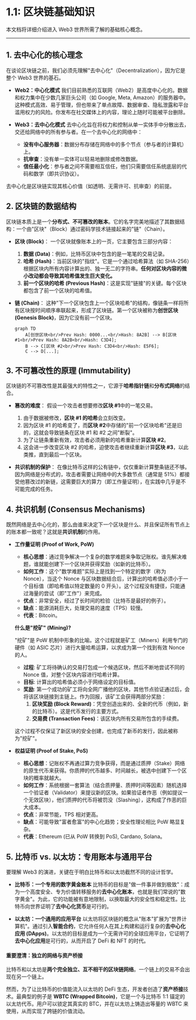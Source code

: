 # 1.1: 区块链基础知识

本文档将详细介绍进入 Web3 世界所需了解的基础核心概念。

---

## 1. 去中心化的核心理念

在谈论区块链之前，我们必须先理解"去中心化"（Decentralization），因为它是整个 Web3 世界的基石。

-   **Web2：中心化模式**
    我们目前熟悉的互联网（Web2）是高度中心化的。数据和权力集中在少数几家巨头公司（如 Google, Meta, Amazon）的服务器中。这种模式高效、易于管理，但也带来了单点故障、数据审查、隐私泄露和平台滥用权力的风险。你发布在社交媒体上的内容，理论上随时可能被平台删除。

-   **Web3：去中心化模式**
    去中心化旨在将权力和控制从单一实体手中分散出去，交还给网络中的所有参与者。在一个去中心化的网络中：
    -   **没有中心服务器**：数据分布存储在网络中的多个节点（参与者的计算机）上。
    -   **抗审查**：没有单一实体可以轻易地删除或修改数据。
    -   **信任最小化**：参与者之间不需要相互信任，他们只需要信任系统底层的代码和数学（即共识协议）。

去中心化是区块链实现其核心价值（如透明、无需许可、抗审查）的前提。

## 2. 区块链的数据结构

区块链本质上是一个**分布式、不可篡改的账本**。它的名字完美地描述了其数据结构：一个由"区块"（Block）通过密码学技术链接起来的"链"（Chain）。

-   **区块 (Block)**：
    一个区块就像账本上的一页，它主要包含三部分内容：
    1.  **数据 (Data)**：例如，比特币区块中包含的是一笔笔的交易记录。
    2.  **哈希 (Hash)**：当前区块的"指纹"。它是一个通过哈希算法（如 SHA-256）根据区块内所有内容计算出的、独一无二的字符串。**任何对区块内容的微小改动都会导致其哈希值发生巨大变化。**
    3.  **前一个区块的哈希 (Previous Hash)**：这是实现"链接"的关键。每个区块都包含了前一个区块的哈希值。

-   **链 (Chain)**：
    这种"下一个区块包含上一个区块哈希"的结构，像链条一样将所有区块按时间顺序串联起来，形成了区块链。第一个区块被称为**创世区块 (Genesis Block)**，因为它没有前一个区块。

    ```mermaid
    graph TD
        A[创世区块<br/>Prev Hash: 0000...<br/>Hash: 8A2B] --> B[区块 #1<br/>Prev Hash: 8A2B<br/>Hash: C3D4];
        B --> C[区块 #2<br/>Prev Hash: C3D4<br/>Hash: E5F6];
        C --> D[...];
    ```

## 3. 不可篡改性的原理 (Immutability)

区块链的不可篡改性是其最强大的特性之一，它源于**哈希指针链**和**分布式网络**的结合。

-   **篡改的难度**：
    假设一个攻击者想要修改**区块 #1**中的一笔交易。
    1.  由于数据被修改，**区块 #1 的哈希**会立刻改变。
    2.  因为区块 #1 的哈希变了，而**区块 #2**中存储的"前一个区块哈希"还是旧的，这就会导致链条在区块 #1 和 #2 之间"断裂"。
    3.  为了让链条重新有效，攻击者必须用新的哈希重新计算**区块 #2**。
    4.  这会进一步改变区块 #2 的哈希，迫使攻击者继续重新计算**区块 #3**，以此类推，直到最后一个区块。

-   **共识机制的保护**：
    在像比特币这样的公有链中，仅仅重新计算整条链还不够。因为网络是分布式的，攻击者需要让网络中的大多数节点（通常是 51%）都接受他篡改过的新链，这需要巨大的算力（即工作量证明），在实践中几乎是不可能完成的任务。

## 4. 共识机制 (Consensus Mechanisms)

既然网络是去中心化的，那么由谁来决定下一个区块是什么、并且保证所有节点上的账本都一致呢？这就是**共识机制**的作用。

-   **工作量证明 (Proof of Work, PoW)**
    -   **核心思想**：通过竞争解决一个复杂的数学难题来争取记账权。谁先解决难题，谁就能创建下一个区块并获得奖励（如新的比特币）。
    -   **如何工作**：这个"数学难题"实际上是找到一个特定的数字（称为 Nonce），当这个 Nonce 与区块数据结合后，计算出的哈希值必须小于一个目标值（即哈希值以特定数量的 0 开头）。这个过程没有捷径，只能通过海量的尝试（即"工作"）来完成。
    -   **优点**：非常安全，经过了长时间的检验（比特币是最好的例子）。
    -   **缺点**：能源消耗巨大，处理交易的速度（TPS）较慢。
    -   **代表**：Bitcoin。

    **什么是"挖矿" (Mining)?**

    "挖矿"是 PoW 机制中形象的比喻。这个过程就是矿工（Miners）利用专门的硬件（如 ASIC 芯片）进行大量哈希运算，以求成为第一个找到有效 Nonce 的人。
    - **过程**: 矿工将待确认的交易打包成一个候选区块，然后不断地尝试不同的 Nonce 值，对整个区块内容进行哈希计算。
    - **目标**: 计算出的哈希值必须小于网络设定的目标值。
    - **奖励**: 第一个成功的矿工将向全网广播他的区块，其他节点验证通过后，会将该区块链接到主链上。作为回报，该矿工会获得两部分奖励：
        1.  **区块奖励 (Block Reward)**：凭空创造出来的、全新的代币（例如，新的比特币）。这是代币发行的主要方式。
        2.  **交易费 (Transaction Fees)**：该区块内所有交易所包含的手续费。
    
    这个过程不仅保证了新区块的安全创建，也完成了新币的发行，因此被称为"挖矿"。

-   **权益证明 (Proof of Stake, PoS)**
    -   **核心思想**：记账权不再通过算力竞争获得，而是通过质押（Stake）网络的原生代币来获得。你质押的代币越多、时间越长，被选中创建下一个区块的概率就越大。
    -   **如何工作**：系统根据一套算法（结合质押量、质押时间等因素）随机选择一个验证者（Validator）来提议新的区块。如果验证者作恶（例如提议一个无效区块），他们质押的代币将被罚没（Slashing），这构成了作恶的巨大成本。
    -   **优点**：非常节能，TPS 相对更高。
    -   **缺点**：可能导致"富者愈富"的中心化趋势；安全性理论相比 PoW 略显复杂。
    -   **代表**：Ethereum (已从 PoW 转换到 PoS), Cardano, Solana。

## 5. 比特币 vs. 以太坊：专用账本与通用平台

要理解 Web3 的演进，关键在于明白比特币和以太坊截然不同的设计哲学。

-   **比特币：一个专用的数字黄金账本**
    比特币的目标是"做一件事并做到极致"：成为一个高度安全、专为价值转移服务的**去中心化账本**，也就是我们常说的"数字黄金"。为此，它的功能被有意地限制，以换取最大的安全性和稳定性。比特币向世界证明了**去中心化货币**是可行的。

-   **以太坊：一个通用的应用平台**
    以太坊将区块链的概念从"账本"扩展为"世界计算机"。通过引入**智能合约**，它允许任何人在其上构建和运行复杂的**去中心化应用 (DApps)**。以太坊的目标是成为一个无需许可的全球应用平台，它证明了**去中心化应用**是可行的，从而开启了 DeFi 和 NFT 的时代。

#### 重要澄清：独立的网络与资产桥接

比特币和以太坊是**两个完全独立、互不相干的区块链网络**。一个链上的交易不会出现在另一个链上。

然而，为了让比特币的价值能流入以太坊的 DeFi 生态，开发者创造了**资产桥接**技术。最典型的例子是 **WBTC (Wrapped Bitcoin)**，它是一个与比特币 1:1 锚定的以太坊代币。用户可以锁定其真实的 BTC，并在以太坊上铸造出等量的 WBTC 来使用，从而实现了跨链的价值流动。 